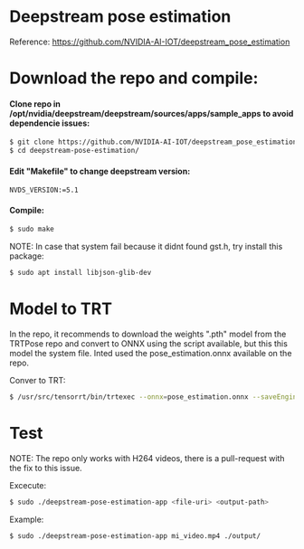 # Deepstream pose estimation
Reference:
https://github.com/NVIDIA-AI-IOT/deepstream_pose_estimation

# Download the repo and compile:
#### Clone repo in /opt/nvidia/deepstream/deepstream/sources/apps/sample_apps to avoid dependencie issues:
```sh
$ git clone https://github.com/NVIDIA-AI-IOT/deepstream_pose_estimation
$ cd deepstream-pose-estimation/
```

#### Edit "Makefile" to change deepstream version:
```
NVDS_VERSION:=5.1
```

#### Compile:
```sh
$ sudo make
```

NOTE: In case that system fail because it didnt found gst.h, try install this package:
```sh
$ sudo apt install libjson-glib-dev
```

# Model to TRT
In the repo, it recommends to download the weights ".pth" model from the TRTPose repo and convert to ONNX using the script available, but this this model the system file. Inted used the pose_estimation.onnx available on the repo.

Conver to TRT:
```sh
$ /usr/src/tensorrt/bin/trtexec --onnx=pose_estimation.onnx --saveEngine=pose_estimation.onnx_b1_gpu0_fp16.engine
```

# Test
NOTE: The repo only works with H264 videos, there is a pull-request with the fix to this issue.

Excecute:
```sh
$ sudo ./deepstream-pose-estimation-app <file-uri> <output-path>
```

Example:
```sh
$ sudo ./deepstream-pose-estimation-app mi_video.mp4 ./output/
```


